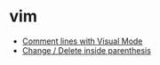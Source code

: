 # vim 

* [Comment lines with Visual Mode](comment-lines-with-visual-mode.md)
* [Change / Delete inside parenthesis](change-delete-inside-parenthesis.md)
